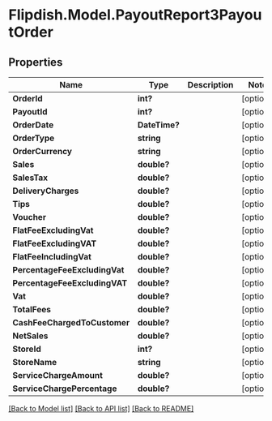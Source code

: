 # Flipdish.Model.PayoutReport3PayoutOrder
## Properties

Name | Type | Description | Notes
------------ | ------------- | ------------- | -------------
**OrderId** | **int?** |  | [optional] 
**PayoutId** | **int?** |  | [optional] 
**OrderDate** | **DateTime?** |  | [optional] 
**OrderType** | **string** |  | [optional] 
**OrderCurrency** | **string** |  | [optional] 
**Sales** | **double?** |  | [optional] 
**SalesTax** | **double?** |  | [optional] 
**DeliveryCharges** | **double?** |  | [optional] 
**Tips** | **double?** |  | [optional] 
**Voucher** | **double?** |  | [optional] 
**FlatFeeExcludingVat** | **double?** |  | [optional] 
**FlatFeeExcludingVAT** | **double?** |  | [optional] 
**FlatFeeIncludingVat** | **double?** |  | [optional] 
**PercentageFeeExcludingVat** | **double?** |  | [optional] 
**PercentageFeeExcludingVAT** | **double?** |  | [optional] 
**Vat** | **double?** |  | [optional] 
**TotalFees** | **double?** |  | [optional] 
**CashFeeChargedToCustomer** | **double?** |  | [optional] 
**NetSales** | **double?** |  | [optional] 
**StoreId** | **int?** |  | [optional] 
**StoreName** | **string** |  | [optional] 
**ServiceChargeAmount** | **double?** |  | [optional] 
**ServiceChargePercentage** | **double?** |  | [optional] 

[[Back to Model list]](../README.md#documentation-for-models) [[Back to API list]](../README.md#documentation-for-api-endpoints) [[Back to README]](../README.md)

